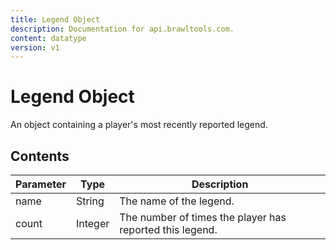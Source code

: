 ```yaml
---
title: Legend Object
description: Documentation for api.brawltools.com.
content: datatype
version: v1
---
```


# Legend Object

An object containing a player's most recently reported legend.

## Contents

| Parameter | Type    | Description                                              |
| --------- | ------- | -------------------------------------------------------- |
| name      | String  | The name of the legend.                                  |
| count     | Integer | The number of times the player has reported this legend. |
